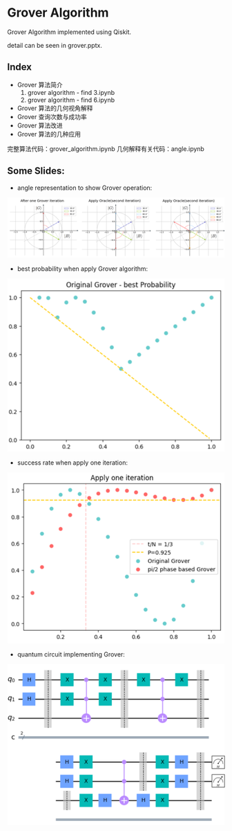 # Grover Algorithm

Grover Algorithm implemented using Qiskit.

detail can be seen in grover.pptx.

## Index

+ Grover 算法简介
  1. grover algorithm - find 3.ipynb
  2. grover algorithm - find 6.ipynb
+ Grover 算法的几何视角解释
+ Grover 查询次数与成功率
+ Grover 算法改进
+ Grover 算法的几种应用

完整算法代码：grover_algorithm.ipynb
几何解释有关代码：angle.ipynb

## Some Slides:

+ angle representation to show Grover operation:

<img src="image/pic1.png" width=700 />

+ best probability when apply Grover algorithm:

<img src="image/pic2.png" width=700 />

+ success rate when apply one iteration:

<img src="image/pic3.png" width=700 />

+ quantum circuit implementing Grover:

<img src="image/pic4.png" width=700 />
